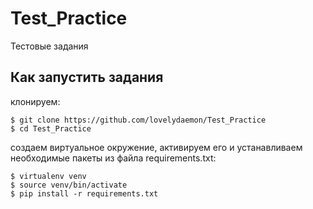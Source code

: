 # Test_Practice
Тестовые задания

## Как запустить задания

клонируем:
```
$ git clone https://github.com/lovelydaemon/Test_Practice
$ cd Test_Practice
```
создаем виртуальное окружение, активируем его и устанавливаем необходимые пакеты
из файла requirements.txt:
```
$ virtualenv venv
$ source venv/bin/activate
$ pip install -r requirements.txt
```
